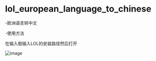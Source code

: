 # lol_european_language_to_chinese
 -欧洲语言转中文

 
 -使用方法
 
在输入框输入LOL的安装路径然后打开

![image](https://github.com/onewhitethreee/lol_european_language_to_chinese/assets/38567612/6c4c6152-cee4-4499-b5be-08bd4455e421)
